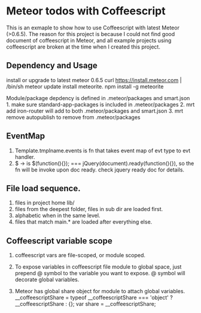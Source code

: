 # Meteor todos with Coffeescript

This is an exmaple to show how to use Coffeescript with latest Meteor (>0.6.5).
The reason for this project is because I could not find good document of coffeescript in Meteor, and all example projects using coffeescript are broken at the time when I created this project.


## Dependency and Usage
  install or upgrade to latest meteor 0.6.5
    curl https://install.meteor.com | /bin/sh
    meteor update
  install meteorite.
    npm install -g meteorite

  Module/package depdency is defined in .meteor/packages and smart.json
    1. make sure standard-app-packages is included in .meteor/packages
    2. mrt add iron-router will add to both .meteor/packages and smart.json
    3. mrt remove autopublish to remove from .meteor/packages

## EventMap
  1. Template.tmplname.events is fn that takes event map of evt type to evt handler.
  2. $ -> is $(function(){}); === jQuery(document).ready(function(){}), so the fn will be invoke upon doc ready. check jquery ready doc for details.

## File load sequence.
  1. files in project home lib/
  2. files from the deepest folder, files in sub dir are loaded first.
  3. alphabetic when in the same level.
  4. files that match main.* are loaded after everything else.

## Coffeescript variable scope
  1. coffeescript vars are file-scoped, or module scoped.
  
  2. To expose variables in coffeescript file module to global space, just prepend @ symbol to the variable you want to expose. @ symbol will decorate global variables.
  
  3. Meteor has global share object for module to attach global variables.
    __coffeescriptShare = typeof __coffeescriptShare === 'object' ? __coffeescriptShare : {}; var share = __coffeescriptShare;




